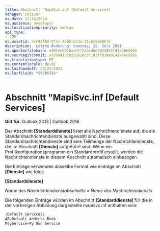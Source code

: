 ```yaml
---
title: Abschnitt "MapiSvc.inf [Default Services]
manager: soliver
ms.date: 11/16/2014
ms.audience: Developer
ms.localizationpriority: medium
api_type:
- COM
ms.assetid: dec42f8d-0f5c-4665-b53a-11cbc58b8b76
description: 'Letzte Änderung: Samstag, 23. Juli 2011'
ms.openlocfilehash: e99fec901bac6f72ac1ded4934896fd3869e89b6
ms.sourcegitcommit: a1d9041c20256616c9c183f7d1049142a7ac6991
ms.translationtype: MT
ms.contentlocale: de-DE
ms.lasthandoff: 09/24/2021
ms.locfileid: "59595756"
---
```

# <a name="mapisvcinf-default-services-section"></a>Abschnitt "MapiSvc.inf [Default Services]

  
  
**Gilt für**: Outlook 2013 | Outlook 2016 
  
Der Abschnitt **[Standarddienste]** listet alle Nachrichtendienste auf, die als Standardnachrichtendienste ausgewählt sind. Diese Standardnachrichtendienste sind eine Teilmenge der Nachrichtendienste, die im Abschnitt **[Dienste]** aufgeführt sind. Wenn ein Profilkonfigurationsprogramm ein Standardprofil erstellt, werden die Nachrichtendienste in diesem Abschnitt automatisch einbezogen. 
  
Die Einträge verwenden dasselbe Format wie einträge im Abschnitt **[Dienste]** wie folgt: 
  
 **[Standarddienste]**
  
 _Name des Nachrichtendienstabschnitts_  =   _Name des Nachrichtendiensts_
  
Die folgenden Einträge würden im Abschnitt **[Standarddienste]** für die in der vorherigen Abbildung dargestellte mapisvc.inf enthalten sein: 
  
```cpp
[Default Services]
AB=Default Address Book
MsgService=My Own Service

```


